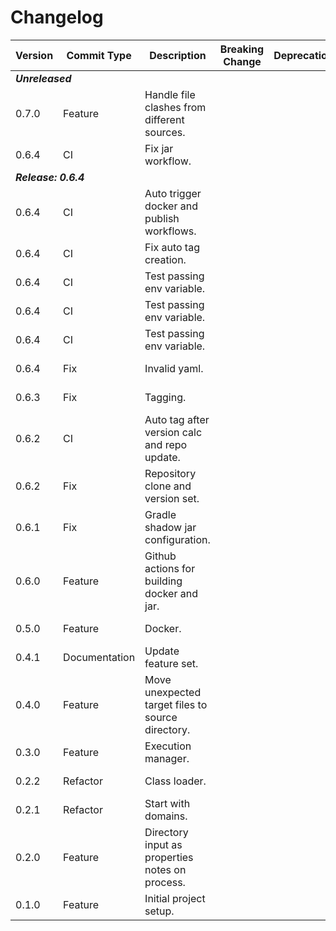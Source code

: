 # Changelog

<table>
  <thead>
    <tr>
      <th>Version</th>
      <th>Commit Type</th>
      <th>Description</th>
      <th>Breaking Change</th>
      <th>Deprecation</th>
      <th>Author</th>
      <th>Committer</th>
    </tr>
  </thead>
  <tbody>
    <tr>
      <td colspan="7"><em><strong>Unreleased</strong></em>
    </tr>
    <tr>
      <td>0.7.0</td>
      <td>Feature</td>
      <td>Handle file clashes from different sources.</td>
      <td> </td>
      <td> </td>
      <td><a href="mailto:coenraad.human@proton.me">Coenraad Human</a></td>
      <td><a href="mailto:coenraad.human@proton.me">Coenraad Human</a></td>
    </tr>
    <tr>
      <td>0.6.4</td>
      <td>CI</td>
      <td>Fix jar workflow.</td>
      <td> </td>
      <td> </td>
      <td><a href="mailto:coenraad.human@proton.me">Coenraad Human</a></td>
      <td><a href="mailto:coenraad.human@proton.me">Coenraad Human</a></td>
    </tr>
    <tr>
      <td colspan="7"><em><strong>Release: 0.6.4</strong></em></td>
    </tr>
    <tr>
      <td>0.6.4</td>
      <td>CI</td>
      <td>Auto trigger docker and publish workflows.</td>
      <td> </td>
      <td> </td>
      <td><a href="mailto:coenraad.human@proton.me">Coenraad Human</a></td>
      <td><a href="mailto:coenraad.human@proton.me">Coenraad Human</a></td>
    </tr>
    <tr>
      <td>0.6.4</td>
      <td>CI</td>
      <td>Fix auto tag creation.</td>
      <td> </td>
      <td> </td>
      <td><a href="mailto:coenraad.human@proton.me">Coenraad Human</a></td>
      <td><a href="mailto:coenraad.human@proton.me">Coenraad Human</a></td>
    </tr>
    <tr>
      <td>0.6.4</td>
      <td>CI</td>
      <td>Test passing env variable.</td>
      <td> </td>
      <td> </td>
      <td><a href="mailto:coenraad.human@proton.me">Coenraad Human</a></td>
      <td><a href="mailto:coenraad.human@proton.me">Coenraad Human</a></td>
    </tr>
    <tr>
      <td>0.6.4</td>
      <td>CI</td>
      <td>Test passing env variable.</td>
      <td> </td>
      <td> </td>
      <td><a href="mailto:coenraad.human@proton.me">Coenraad Human</a></td>
      <td><a href="mailto:coenraad.human@proton.me">Coenraad Human</a></td>
    </tr>
    <tr>
      <td>0.6.4</td>
      <td>CI</td>
      <td>Test passing env variable.</td>
      <td> </td>
      <td> </td>
      <td><a href="mailto:coenraad.human@proton.me">Coenraad Human</a></td>
      <td><a href="mailto:coenraad.human@proton.me">Coenraad Human</a></td>
    </tr>
    <tr>
      <td>0.6.4</td>
      <td>Fix</td>
      <td>Invalid yaml.</td>
      <td> </td>
      <td> </td>
      <td><a href="mailto:coenraad.human@proton.me">Coenraad Human</a></td>
      <td><a href="mailto:coenraad.human@proton.me">Coenraad Human</a></td>
    </tr>
    <tr>
      <td>0.6.3</td>
      <td>Fix</td>
      <td>Tagging.</td>
      <td> </td>
      <td> </td>
      <td><a href="mailto:coenraad.human@proton.me">Coenraad Human</a></td>
      <td><a href="mailto:coenraad.human@proton.me">Coenraad Human</a></td>
    </tr>
    <tr>
      <td>0.6.2</td>
      <td>CI</td>
      <td>Auto tag after version calc and repo update.</td>
      <td> </td>
      <td> </td>
      <td><a href="mailto:coenraad.human@proton.me">Coenraad Human</a></td>
      <td><a href="mailto:coenraad.human@proton.me">Coenraad Human</a></td>
    </tr>
    <tr>
      <td>0.6.2</td>
      <td>Fix</td>
      <td>Repository clone and version set.</td>
      <td> </td>
      <td> </td>
      <td><a href="mailto:coenraad.human@proton.me">Coenraad Human</a></td>
      <td><a href="mailto:coenraad.human@proton.me">Coenraad Human</a></td>
    </tr>
    <tr>
      <td>0.6.1</td>
      <td>Fix</td>
      <td>Gradle shadow jar configuration.</td>
      <td> </td>
      <td> </td>
      <td><a href="mailto:coenraad.human@proton.me">Coenraad Human</a></td>
      <td><a href="mailto:coenraad.human@proton.me">Coenraad Human</a></td>
    </tr>
    <tr>
      <td>0.6.0</td>
      <td>Feature</td>
      <td>Github actions for building docker and jar.</td>
      <td> </td>
      <td> </td>
      <td><a href="mailto:coenraad.human@proton.me">Coenraad Human</a></td>
      <td><a href="mailto:coenraad.human@proton.me">Coenraad Human</a></td>
    </tr>
    <tr>
      <td>0.5.0</td>
      <td>Feature</td>
      <td>Docker.</td>
      <td> </td>
      <td> </td>
      <td><a href="mailto:coenraad.human@proton.me">Coenraad Human</a></td>
      <td><a href="mailto:coenraad.human@proton.me">Coenraad Human</a></td>
    </tr>
    <tr>
      <td>0.4.1</td>
      <td>Documentation</td>
      <td>Update feature set.</td>
      <td> </td>
      <td> </td>
      <td><a href="mailto:coenraad.human@proton.me">Coenraad Human</a></td>
      <td><a href="mailto:coenraad.human@proton.me">Coenraad Human</a></td>
    </tr>
    <tr>
      <td>0.4.0</td>
      <td>Feature</td>
      <td>Move unexpected target files to source directory.</td>
      <td> </td>
      <td> </td>
      <td><a href="mailto:coenraad.human@proton.me">Coenraad Human</a></td>
      <td><a href="mailto:coenraad.human@proton.me">Coenraad Human</a></td>
    </tr>
    <tr>
      <td>0.3.0</td>
      <td>Feature</td>
      <td>Execution manager.</td>
      <td> </td>
      <td> </td>
      <td><a href="mailto:coenraad.human@proton.me">Coenraad Human</a></td>
      <td><a href="mailto:coenraad.human@proton.me">Coenraad Human</a></td>
    </tr>
    <tr>
      <td>0.2.2</td>
      <td>Refactor</td>
      <td>Class loader.</td>
      <td> </td>
      <td> </td>
      <td><a href="mailto:coenraad.human@proton.me">Coenraad Human</a></td>
      <td><a href="mailto:coenraad.human@proton.me">Coenraad Human</a></td>
    </tr>
    <tr>
      <td>0.2.1</td>
      <td>Refactor</td>
      <td>Start with domains.</td>
      <td> </td>
      <td> </td>
      <td><a href="mailto:coenraad.human@proton.me">Coenraad Human</a></td>
      <td><a href="mailto:coenraad.human@proton.me">Coenraad Human</a></td>
    </tr>
    <tr>
      <td>0.2.0</td>
      <td>Feature</td>
      <td>Directory input as properties notes on process.</td>
      <td> </td>
      <td> </td>
      <td><a href="mailto:coenraad.human@proton.me">Coenraad Human</a></td>
      <td><a href="mailto:coenraad.human@proton.me">Coenraad Human</a></td>
    </tr>
    <tr>
      <td>0.1.0</td>
      <td>Feature</td>
      <td>Initial project setup.</td>
      <td> </td>
      <td> </td>
      <td><a href="mailto:coenraad.human@proton.me">Coenraad Human</a></td>
      <td><a href="mailto:coenraad.human@proton.me">Coenraad Human</a></td>
    </tr>
  </tbody>
</table>
